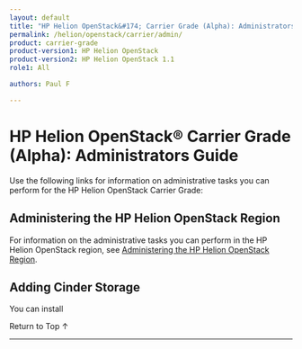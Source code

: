```yaml
---
layout: default
title: "HP Helion OpenStack&#174; Carrier Grade (Alpha): Administrators Guide"
permalink: /helion/openstack/carrier/admin/
product: carrier-grade
product-version1: HP Helion OpenStack
product-version2: HP Helion OpenStack 1.1
role1: All

authors: Paul F

---
```

<!--UNDER REVISION-->

<script>

function PageRefresh {
onLoad="window.refresh"
}

PageRefresh();

</script>

<!--
<p style="font-size: small;"> <a href="/helion/openstack/1.1/3rd-party-license-agreements/">&#9664; PREV</a> | <a href="/helion/openstack/1.1/">&#9650; UP</a> | NEXT &#9654; </p>
-->

# HP Helion OpenStack&#174; Carrier Grade (Alpha): Administrators Guide 

Use the following links for information on administrative tasks you can perform for the HP Helion OpenStack Carrier Grade:

## Administering the HP Helion OpenStack Region

For information on the administrative tasks you can perform in the HP Helion OpenStack region, see [Administering the HP Helion OpenStack Region](/helion/openstack/carrier/admin/helion/).

## Adding Cinder Storage

You can install 


<!-- Hide for alpha
- [Release Notes](/helion/openstack/carrier/release-notes/) 
- [FAQs](/helion/openstack/carrier/faq/)  
- [Technical overview](/helion/openstack/carrier/technical-overview/)
- [Troubleshooting](/helion/openstack/carrier/services/troubleshooting/)

## Administering the HP Helion OpenStack Carrier Grade using Helion Lifecycle Management

Using HLM, you can install and upgrade HP Helion OpenStack Carrier Grade and do....

For information on the administrative tasks you can perform using HLM, see [Using Helion Lifecycle Management](/helion/openstack/carrier/admin/hlm/).

## Administering the HP Helion OpenStack Region

For information on the administrative tasks you can perform in the HP Helion OpenStack region, see [Administering the HP Helion OpenStack Region](/helion/openstack/carrier/admin/helion/)

## Administering HP Distributed Cloud Networking (DCN)

Using DCN, you can install and upgrade HP Helion OpenStack Carrier Grade and do...

For information on the administrative tasks you can perform using DCN, see [Administering HP Distributed Cloud Networking (DCN)](/helion/openstack/carrier/admin/dcn/).

## Administering the WindRiver Region

For information on the administrative tasks you can perform in the WindRiver region, see [Administering the WindRiver Region](/helion/openstack/carrier/admin/wr/)

-->

<a href="#top" style="padding:14px 0px 14px 0px; text-decoration: none;"> Return to Top &#8593; </a>
 
----
